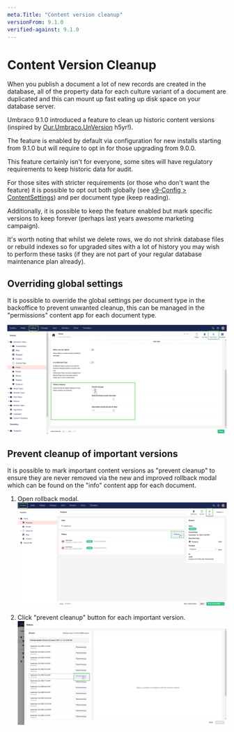 ```yaml
---
meta.Title: "Content version cleanup"
versionFrom: 9.1.0
verified-against: 9.1.0
---
```


# Content Version Cleanup

When you publish a document a lot of new records are created in the database, all of the property data
for each culture variant of a document are duplicated and this can mount up fast eating up disk space on 
your database server.

Umbraco 9.1.0 introduced a feature to clean up historic content versions (inspired by [Our.Umbraco.UnVersion](https://our.umbraco.com/packages/website-utilities/unversion/) h5yr!).

The feature is enabled by default via configuration for new installs starting from 9.1.0 but will require to opt in for 
those upgrading from 9.0.0.

This feature certainly isn't for everyone, some sites will have regulatory requirements to keep historic data for audit.

For those sites with stricter requirements (or those who don't want the feature) it is possible to opt out both globally 
(see [v9-Config > ContentSettings](/documentation/Reference/v9-Config/ContentSettings/index.md#contentversioncleanuppolicy)) and per document type (keep reading).

Additionally, it is possible to keep the feature enabled but mark specific versions to keep forever (perhaps last years awesome marketing campaign).

It's worth noting that whilst we delete rows, we do not shrink database files or rebuild indexes so for upgraded sites with a lot
of history you may wish to perform these tasks (if they are not part of your regular database maintenance plan already).

## Overriding global settings

It is possible to override the global settings per document type in the backoffice to prevent unwanted cleanup, this can be managed in the "permissions"
content app for each document type.


![Content Version Cleanup - document type overrides](images/per-doctype-override.png)

## Prevent cleanup of important versions

It is possible to mark important content versions as "prevent cleanup" to ensure they are never removed via the new and improved 
rollback modal which can be found on the "info" content app for each document.

1. Open rollback modal.
![Content Version Cleanup - prevent cleanup part 1](images/prevent-cleanup-part-1.png)

1. Click "prevent cleanup" button for each important version.
![Content Version Cleanup - prevent cleanup part 2](images/prevent-cleanup-part-2.png)